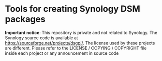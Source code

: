 # Tools for creating Synology DSM packages

**Important notice**: This repository is private and not related to Synology.
The Synology source code is available at https://sourceforge.net/projects/dsgpl/.
The license used by these projects are different. Please refer to the
LICENSE / COPYING / COPYRIGHT file inside each project or any announcement in source code



